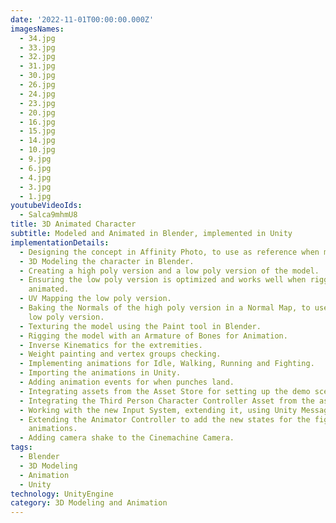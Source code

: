 ```yaml
---
date: '2022-11-01T00:00:00.000Z'
imagesNames:
  - 34.jpg
  - 33.jpg
  - 32.jpg
  - 31.jpg
  - 30.jpg
  - 26.jpg
  - 24.jpg
  - 23.jpg
  - 20.jpg
  - 16.jpg
  - 15.jpg
  - 14.jpg
  - 10.jpg
  - 9.jpg
  - 6.jpg
  - 4.jpg
  - 3.jpg
  - 1.jpg
youtubeVideoIds:
  - Salca9mhmU8
title: 3D Animated Character
subtitle: Modeled and Animated in Blender, implemented in Unity
implementationDetails:
  - Designing the concept in Affinity Photo, to use as reference when modeling.
  - 3D Modeling the character in Blender.
  - Creating a high poly version and a low poly version of the model.
  - Ensuring the low poly version is optimized and works well when rigged and
    animated.
  - UV Mapping the low poly version.
  - Baking the Normals of the high poly version in a Normal Map, to use in the
    low poly version.
  - Texturing the model using the Paint tool in Blender.
  - Rigging the model with an Armature of Bones for Animation.
  - Inverse Kinematics for the extremities.
  - Weight painting and vertex groups checking.
  - Implementing animations for Idle, Walking, Running and Fighting.
  - Importing the animations in Unity.
  - Adding animation events for when punches land.
  - Integrating assets from the Asset Store for setting up the demo scene.
  - Integrating the Third Person Character Controller Asset from the asset store.
  - Working with the new Input System, extending it, using Unity Messages.
  - Extending the Animator Controller to add the new states for the fight
    animations.
  - Adding camera shake to the Cinemachine Camera.
tags:
  - Blender
  - 3D Modeling
  - Animation
  - Unity
technology: UnityEngine
category: 3D Modeling and Animation
---
```

